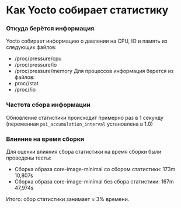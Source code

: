 # Как Yocto собирает статистику
### Откуда берётся информация
Yocto собирает информацию о давлении на CPU, IO и память из следующих файлов:
- /proc/pressure/cpu
- /proc/pressure/io
- /proc/pressure/memory
Для процессов информация берется из файлов:
- proc/<pid>/stat
- /proc/<pid>/io
### Частота сбора информации
Обновление статистики происходит примерно раз в 1 секунду (переменная `psi_accumulation_interval` установлена в 1.0)
### Влияние на время сборки
Для оценки влияния сбора статистики на время сборки были проведены тесты:
- Сборка образа core-image-minimal со сбором статистики: 173m 10,807s
- Сборка образа core-image-minimal без сбора статистики: 167m 47,974s

Итого: сбор статистики занимает ≈ 3% времени.